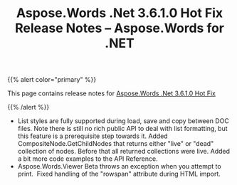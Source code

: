 ﻿---
title: Aspose.Words .Net 3.6.1.0 Hot Fix Release Notes – Aspose.Words for .NET
articleTitle: Aspose.Words .Net 3.6.1.0 Hot Fix Release Notes
linktitle: Aspose.Words .Net 3.6.1.0 Hot Fix Release Notes
description: "Aspose.Words .Net 3.6.1.0 Hot Fix Release Notes – learn about the latest updates and fixes."
type: docs
weight: 100
url: /net/aspose-words-net-3-6-1-0-hot-fix-release-notes/
---

{{% alert color="primary" %}}

This page contains release notes for [Aspose.Words .Net 3.6.1.0 Hot Fix](https://downloads.aspose.com/words/net)

{{% /alert %}}

- List styles are fully supported during load, save and copy between DOC files. Note there is still no rich public API to deal with list formatting, but this feature is a prerequisite step towards it.
  Added CompositeNode.GetChildNodes that returns either "live" or "dead" collection of nodes. Before that all returned collections were live. 
  Added a bit more code examples to the API Reference. 
- Aspose.Words.Viewer Beta throws an exception when you attempt to print. 
  Fixed handling of the "rowspan" attribute during HTML import. 
